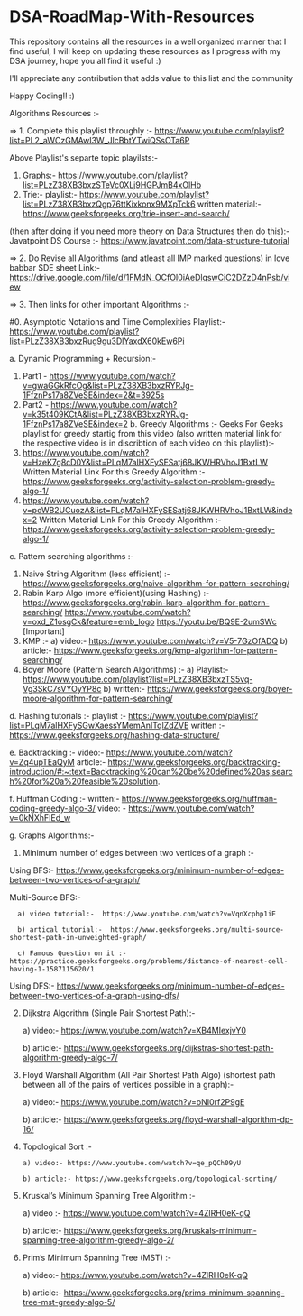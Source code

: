 # DSA-RoadMap-With-Resources
This repository contains all the resources in a well organized manner that I find useful, 
I will keep on updating these resources as I progress with my DSA journey, hope you all find it useful :)

I'll appreciate any contribution that adds value to this list and the community 

Happy Coding!! :)




Algorithms Resources :-

=> 1. Complete this playlist throughly :-
https://www.youtube.com/playlist?list=PL2_aWCzGMAwI3W_JlcBbtYTwiQSsOTa6P

Above Playlist's separte topic playilsts:-
1. Graphs:-
https://www.youtube.com/playlist?list=PLzZ38XB3bxzSTeVc0XLj9HGPJmB4xOlHb
2. Trie:-
          playlist:- https://www.youtube.com/playlist?list=PLzZ38XB3bxzQgp76ttKixkonx9MXpTck6
          written material:- https://www.geeksforgeeks.org/trie-insert-and-search/

(then after doing if you need more theory on Data Structures then do this):-
Javatpoint DS Course :- https://www.javatpoint.com/data-structure-tutorial

=> 2. Do Revise all Algorithms (and atleast all IMP marked questions) in love babbar SDE sheet 
Link:- https://drive.google.com/file/d/1FMdN_OCfOI0iAeDlqswCiC2DZzD4nPsb/view

=> 3. Then links for other important Algorithms :-

#0. Asymptotic Notations and Time Complexities Playlist:-
https://www.youtube.com/playlist?list=PLzZ38XB3bxzRug9gu3DlYaxdX60kEw6Pi

a. Dynamic Programming + Recursion:- 
1. Part1 -  https://www.youtube.com/watch?v=gwaGGkRfcOg&list=PLzZ38XB3bxzRYRJg-1FfznPs17a8ZVeSE&index=2&t=3925s
2. Part2 - https://www.youtube.com/watch?v=k35t409KCtA&list=PLzZ38XB3bxzRYRJg-1FfznPs17a8ZVeSE&index=2
b. Greedy Algorithms :-
Geeks For Geeks playlist for greedy startig from this video (also written material link for the respective video is in discribtion of each video on this playlist):-
1. https://www.youtube.com/watch?v=HzeK7g8cD0Y&list=PLqM7alHXFySESatj68JKWHRVhoJ1BxtLW
Written Material Link For this Greedy Algorithm :- https://www.geeksforgeeks.org/activity-selection-problem-greedy-algo-1/ 
2. https://www.youtube.com/watch?v=poWB2UCuozA&list=PLqM7alHXFySESatj68JKWHRVhoJ1BxtLW&index=2
Written Material Link For this Greedy Algorithm :- https://www.geeksforgeeks.org/activity-selection-problem-greedy-algo-1/

c. Pattern searching algorithms :-
1. Naive String Algorithm (less efficient) :- https://www.geeksforgeeks.org/naive-algorithm-for-pattern-searching/
2. Rabin Karp Algo (more efficient)(using Hashing) :-
https://www.geeksforgeeks.org/rabin-karp-algorithm-for-pattern-searching/
https://www.youtube.com/watch?v=oxd_Z1osgCk&feature=emb_logo
https://youtu.be/BQ9E-2umSWc [Important]
3. KMP :-
      a) video:- https://www.youtube.com/watch?v=V5-7GzOfADQ
      b) article:- https://www.geeksforgeeks.org/kmp-algorithm-for-pattern-searching/
4. Boyer Moore (Pattern Search Algorithms) :- 
       a) Playlist:- https://www.youtube.com/playlist?list=PLzZ38XB3bxzTS5vq-Vg3SkC7sVYOyYP8c
       b) written:- https://www.geeksforgeeks.org/boyer-moore-algorithm-for-pattern-searching/    

d. Hashing tutorials :-
playlist :- https://www.youtube.com/playlist?list=PLqM7alHXFySGwXaessYMemAnITqlZdZVE
written :- https://www.geeksforgeeks.org/hashing-data-structure/

e. Backtracking :-
video:- https://www.youtube.com/watch?v=Zq4upTEaQyM
article:- https://www.geeksforgeeks.org/backtracking-introduction/#:~:text=Backtracking%20can%20be%20defined%20as,search%20for%20a%20feasible%20solution.

f. Huffman Coding :-
written:- https://www.geeksforgeeks.org/huffman-coding-greedy-algo-3/
video: - https://www.youtube.com/watch?v=0kNXhFIEd_w

g. Graphs Algorithms:-
1. Minimum number of edges between two vertices of a graph :-

Using BFS:-   https://www.geeksforgeeks.org/minimum-number-of-edges-between-two-vertices-of-a-graph/

Multi-Source BFS:-
      
      a) video tutorial:-  https://www.youtube.com/watch?v=VqnXcphp1iE
      
      b) artical tutorial:-  https://www.geeksforgeeks.org/multi-source-shortest-path-in-unweighted-graph/
      
      c) Famous Question on it :-  https://practice.geeksforgeeks.org/problems/distance-of-nearest-cell-having-1-1587115620/1

Using DFS:-  https://www.geeksforgeeks.org/minimum-number-of-edges-between-two-vertices-of-a-graph-using-dfs/

2. Dijkstra Algorithm (Single Pair Shortest Path):- 
      
      a) video:- https://www.youtube.com/watch?v=XB4MIexjvY0
      
      b) article:-  https://www.geeksforgeeks.org/dijkstras-shortest-path-algorithm-greedy-algo-7/

3. Floyd Warshall Algorithm (All Pair Shortest Path Algo) (shortest path between all of the pairs of vertices possible in a graph):-
      
      a) video:- https://www.youtube.com/watch?v=oNI0rf2P9gE
      
      b) article:- https://www.geeksforgeeks.org/floyd-warshall-algorithm-dp-16/

4. Topological Sort :-
       
       a) video:- https://www.youtube.com/watch?v=qe_pQCh09yU
       
       b) article:- https://www.geeksforgeeks.org/topological-sorting/

5. Kruskal’s Minimum Spanning Tree Algorithm :-
      
      a) video :- https://www.youtube.com/watch?v=4ZlRH0eK-qQ
      
      b) article:-  https://www.geeksforgeeks.org/kruskals-minimum-spanning-tree-algorithm-greedy-algo-2/

6. Prim’s Minimum Spanning Tree (MST) :-
      
      a) video:- https://www.youtube.com/watch?v=4ZlRH0eK-qQ
      
      b) article:- https://www.geeksforgeeks.org/prims-minimum-spanning-tree-mst-greedy-algo-5/
